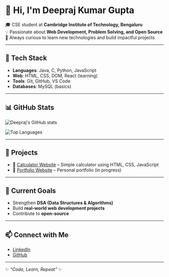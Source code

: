 # 👋 Hi, I'm Deepraj Kumar Gupta  

🎓 CSE student at **Cambridge Institute of Technology, Bengaluru**  
💡 Passionate about **Web Development, Problem Solving, and Open Source**  
🚀 Always curious to learn new technologies and build impactful projects  

---

## 🔧 Tech Stack  
- **Languages**: Java, C, Python, JavaScript  
- **Web**: HTML, CSS, DOM, React (learning)  
- **Tools**: Git, GitHub, VS Code  
- **Databases**: MySQL (basics)  

---

## 📊 GitHub Stats  
![Deepraj's GitHub stats](https://github-readme-stats.vercel.app/api?username=deeprajkumargupta&show_icons=true&theme=tokyonight)  

![Top Languages](https://github-readme-stats.vercel.app/api/top-langs/?username=deeprajkumargupta&layout=compact&theme=tokyonight)  

---

## 🚀 Projects  
- 🔹 [Calculator Website](#) – Simple calculator using HTML, CSS, JavaScript 
- 🔹 [Portfolio Website](#) – Personal portfolio (in progress)  

---

## 🌱 Current Goals  
- Strengthen **DSA (Data Structures & Algorithms)**  
- Build **real-world web development projects**  
- Contribute to **open-source**  

---

## 📫 Connect with Me  
- [LinkedIn](https://www.linkedin.com/in/deeprajkumargupta/)  
- [GitHub](https://github.com/deeprajkumargupta)  

---
✨ *“Code, Learn, Repeat”* ✨
